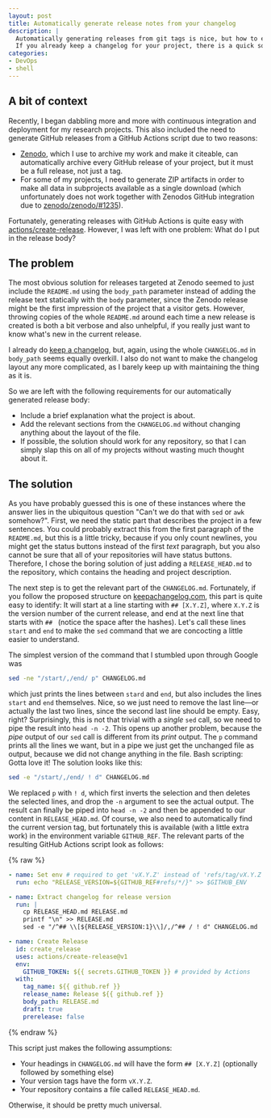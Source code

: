 ```yaml
---
layout: post
title: Automatically generate release notes from your changelog
description: |
  Automatically generating releases from git tags is nice, but how to ensure that your release notes stay meaningful?
  If you already keep a changelog for your project, there is a quick solution for this with just a few bash commands.
categories:
- DevOps
- shell
---
```


## A bit of context

Recently, I began dabbling more and more with continuous integration and deployment for my research projects.
This also included the need to generate GitHub releases from a GitHub Actions script due to two reasons:

* [Zenodo](https://zenodo.org/), which I use to archive my work and make it citeable, can automatically archive every GitHub release of your project, but it must be a full release, not just a tag.
* For some of my projects, I need to generate ZIP artifacts in order to make all data in subprojects available as a single download (which unfortunately does not work together with Zenodos GitHub integration due to [zenodo/zenodo/#1235](https://github.com/zenodo/zenodo/issues/1235)).

Fortunately, generating releases with GitHub Actions is quite easy with [actions/create-release](https://github.com/actions/create-release).
However, I was left with one problem: What do I put in the release body?

## The problem

The most obvious solution for releases targeted at Zenodo seemed to just include the `README.md` using the `body_path` parameter instead of adding the release text statically with the `body` parameter, since the Zenodo release might be the first impression of the project that a visitor gets.
However, throwing copies of the whole `README.md` around each time a new release is created is both a bit verbose and also unhelpful, if you really just want to know what's new in the current release.

I already do [keep a changelog](https://keepachangelog.com/en/1.0.0/), but, again, using the whole `CHANGELOG.md` in `body_path` seems equally overkill.
I also do not want to make the changelog layout any more complicated, as I barely keep up with maintaining the thing as it is.

So we are left with the following requirements for our automatically generated release body:

* Include a brief explanation what the project is about.
* Add the relevant sections from the `CHANGELOG.md` without changing anything about the layout of the file.
* If possible, the solution should work for any repository, so that I can simply slap this on all of my projects without wasting much thought about it.

## The solution

As you have probably guessed this is one of these instances where the answer lies in the ubiquitous question "Can't we do that with `sed` or `awk` somehow?".
First, we need the static part that describes the project in a few sentences.
You could probably extract this from the first paragraph of the `README.md`, but this is a little tricky, because if you only count newlines, you might get the status buttons instead of the first *text* paragraph, but you also cannot be sure that all of your repositories will have status buttons. 
Therefore, I chose the boring solution of just adding a `RELEASE_HEAD.md` to the repository, which contains the heading and project description.

The next step is to get the relevant part of the `CHANGELOG.md`.
Fortunately, if you follow the proposed structure on [keepachangelog.com](https://keepachangelog.com/en/1.0.0/), this part is quite easy to identify:
It will start at a line starting with `## [X.Y.Z]`, where `X.Y.Z` is the version number of the current release, and end at the next line that starts with `## ` (notice the space after the hashes).
Let's call these lines `start` and `end` to make the `sed` command that we are concocting a little easier to understand.

The simplest version of the command that I stumbled upon through Google was

```bash
sed -ne "/start/,/end/ p" CHANGELOG.md
```

which just prints the lines between `stard` and `end`, but also includes the lines `start` and `end` themselves.
Nice, so we just need to remove the last line—or actually the last two lines, since the second last line should be empty.
Easy, right?
Surprisingly, this is not that trivial with a *single* `sed` call, so we need to pipe the result into `head -n -2`.
This opens up another problem, because the *pipe* output of our `sed` call is different from its *print* output.
The `p` command prints all the lines we want, but in a pipe we just get the unchanged file as output, because we did not change anything in the file.
Bash scripting: Gotta love it!
The solution looks like this:

```bash
sed -e "/start/,/end/ ! d" CHANGELOG.md
```

We replaced `p` with `! d`, which first inverts the selection and then deletes the selected lines, and drop the `-n` argument to see the actual output.
The result can finally be piped into `head -n -2` and then be appended to our content in `RELEASE_HEAD.md`.
Of course, we also need to automatically find the current version tag, but fortunately this is available (with a little extra work) in the environment variable `GITHUB_REF`.
The relevant parts of the resulting GitHub Actions script look as follows:

{% raw %}
```yaml
- name: Set env # required to get 'vX.Y.Z' instead of 'refs/tag/vX.Y.Z'
  run: echo "RELEASE_VERSION=${GITHUB_REF#refs/*/}" >> $GITHUB_ENV

- name: Extract changelog for release version
  run: |
    cp RELEASE_HEAD.md RELEASE.md
    printf "\n" >> RELEASE.md
    sed -e "/^## \\[${RELEASE_VERSION:1}\\]/,/^## / ! d" CHANGELOG.md | head -n -2 >> RELEASE.md

- name: Create Release
  id: create_release
  uses: actions/create-release@v1
  env:
    GITHUB_TOKEN: ${{ secrets.GITHUB_TOKEN }} # provided by Actions
  with:
    tag_name: ${{ github.ref }}
    release_name: Release ${{ github.ref }}
    body_path: RELEASE.md
    draft: true
    prerelease: false
```
{% endraw %}

This script just makes the following assumptions:

* Your headings in `CHANGELOG.md` will have the form `## [X.Y.Z]` (optionally followed by something else)
* Your version tags have the form `vX.Y.Z`.
* Your repository contains a file called `RELEASE_HEAD.md`.

Otherwise, it should be pretty much universal.